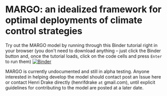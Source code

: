 # MARGO: an idealized framework for optimal deployments of climate control strategies

Try out the MARGO model by running through this Binder tutorial right in your browser (you don't need to download anything – just click the Binder button and, once the tutorial loads, click on the code cells and press ``Enter`` to run them) [![Binder](https://mybinder.org/badge_logo.svg)](https://mybinder.org/v2/gh/hdrake/MARGO/master?filepath=notebooks%2F0_MARGO_tutorial.ipynb)


MARGO is currently undocumented and still in alpha testing. Anyone interested in helping develop the model should contact post an Issue here or contact Henri Drake directly (henrifdrake `at` gmail.com), until explicit guidelines for contributing to the model are posted at a later date.
